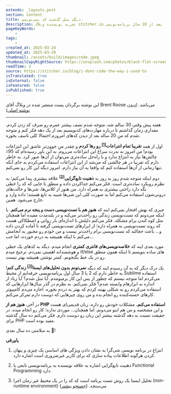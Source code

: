 ```yaml
---
extends: _layouts.post
section: content
title: دیگه مثل گذشته کد نمی‌نویسم.
description: تجربه نویسنده وبلاگ stitcher.io بعد از 10 سال برنامه‌نویسی
pageKeyWords:
    - 
tags:
    - 
created_at: 2025-03-24
updated_at: 2025-03-29
thumbnail: /assets/build/images/code.jpeg
thumbnailCopyRightSource: https://unsplash.com/photos/black-flat-screen-computer-monitor-turned-on-near-blue-and-white-sky-SrewPUfo2c0
readTime: 3
source: https://stitcher.io/blog/i-dont-code-the-way-i-used-to
isTranslated: true
isExternal: false
isFeatured: false
isPublished: true
---
```


این نوشته برگردان پست منتشر شده در وبلاگ آقای Brent Roose می‌باشد.
(<a href="https://stitcher.io/blog/i-dont-code-the-way-i-used-to" target="_blank">دیدن نوشته اصلی</a>)

<hr>

هفته پیش وقتی 30 سالم شد، متوجه شدم نصف بیشتر عمرم رو صرف کد زدن کردم. مقداری زمان گذاشتم تا درباره مهارت‌های کدنویسیم بعد از یک دهه فکر کنم و متوجه شدم که منِ 20 ساله بعد از دیدن کدهای امروزم احتمالا کلی تاسف بخوره.

اول از همه **تقریبا تمام انتراعات<sup>[[1]](#fn-1)</sup> رو رها کردم** و چقدر منِ جوون‌تر عاشق این انتزاعات بودم! منِ امروز به ندرت سراغ این انتزاعات می‌روم. به این باور رسیده‌ام که 95٪ چالش‌ها نیاز به انتزاع ندارد و با راه‌حل ساده‌تری می‌توان از آن‌‌ها عبور کرد. به خاطر دارم که تقریبا در هر چالشی که می‌شد از این انتزاعات استفاده می‌کردم به جای آنکه تنها زمانی از آن‌ها استفاده کنم که واقعا به آن نیاز دارم. امروز دیگه این کار رو نمی‌کنم.

دوم اینکه متوجه شدم روز به روز به **ذهنیت تابع‌گرایی<sup>[[2]](#fn-2)</sup>** علاقه بیشتری پیدا می‌کنم؛ به نظرم رویکرد ساده‌تری است. فکر می‌کنم جداکردن داده و منطق تا جایی که کد را خطی نگه دارد راحتی بیشتری به همراه دارد. من هنوز از کلاس‌ها، شی‌ها و حالت‌های درونی‌شون استفاده می‌کنم اما به صورت کلی این شی‌ها شبیه به تابع هستند؛ داده وارد و خارج می‌شود. همین.

چیزی که بهش افتخار نمی‌کنم اینه که **هنوز هم با تست‌نویسی دست و پنجه نرم می‌کنم**. با اینکه می‌دونم که تست‌نویسی زندگی رو راحت‌تر می‌کنه و در بلندمدت مفیده اما همچنان مثل کوه کندن برام مشکله. فکر می‌کنم دلیلش تا اندازه‌ای بار روانی و اصطکاکی هست که روند تست‌نویسی به همراه داره؛ از ابزار‌های تست‌نویسی گرفته تا آماده کردن داده و... باعث خجالته که تست‌نویسی برام راحت‌تر نیست و من خودم رو مجبور به انجامش می‌کنم با اینکه همیشه به دردم خورده، اما خب...

مورد بعدی اینه که **خلاصه‌نویسی‌های فانتری کمتری** انجام میدم. دیگه به کد‌های یک خطی و هوشمندانه اهمیتی نمی‌دم. ترجیح میدم if/else های ساده بنویسم تا اینکه همون منطق رو در یک خط بگنجونم. کمتر نوشتن همیشه بهتر نیست.

یک درک دیگر که به آن رسیدم اینه که دیگه **نمی‌تونم بدون تحلیل‌های ایستا<sup>[[3]](#fn-3)</sup> زندگی کنم**! به خاطر دارم که 2 یا 3 سال اول برنامه‌نویسی حرفه‌ایم از محیط Sublime استفاده می‌کردم اما متوجه نیستم که چطور از پس این کار برمیومدم. آیا تنبل شدم؟ آیا زیاد از اندازه به ابزارهام وابسته شدم؟ فکر نمی‌کنم. به نظرم در گذر سال‌ها ابزارهایی که استفاده می‌کردم رو به شکلی بهینه کردم که بهتر به دردم بخوره. اجازه می‌دم کامپیوتر کارهای خسته‌کننده رو انجام بده و من روی چیزهایی که دوست دارم تمرکز می‌کنم.

در آخر،‌ **هنوز هم از PHP استفاده می‌کنم.** مشکلات خودش رو داره، زبان قدیمی‌ای هست و این مشخصه و من هم اینو می‌دونم. اما همچنان... موردی نداره؛ کار رو انجام میده. در حقیقت نسبت به دهه گذشته بیشتر این زبان رو دوست دارم. فکر می‌کنم ده سال گذشته برای PHP مفید بوده است.

به سلامتی ده سال بعدی 🍻!

**پاورقی**

<a name="fn-1"></a>

1. انتزاع در برنامه نویسی شی‌گرا به نشان دادن ویژگی های اساسی یک چیزی و پنهان کردن هرگونه اطلاعات پیاده سازی که برای کاربر غیرضروری است اشاره دارد. 

<a name="fn-2"></a>

2.  ذهنیت تابع‌گرایی اشاره به علاقه نویسنده به برنامه‌نویسی تابعی یا Functional Programming دارد.

<a name="fn-3"></a>

3. تحلیل ایستا  یک روش تست برنامه است که کد را در یک محیط غیر زمان اجرا (non-runtime environment) می‌سنجد. (<a href="https://www.google.com/search?q=what+is+static+code+analysis" target="_blank">جستجو بیشتر</a>)